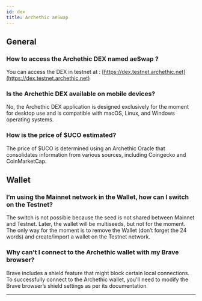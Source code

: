 ```yaml
---
id: dex
title: Archethic aeSwap
---
```


## General 

### How to access the Archethic DEX named aeSwap ?
You can access the DEX in testnet at : [https://dex.testnet.archethic.net](https://dex.testnet.archethic.net)

### Is the Archethic DEX available on mobile devices?
No, the Archethic DEX application is designed exclusively for the moment for desktop use and is compatible with macOS, Linux, and Windows operating systems.

### How is the price of $UCO estimated?
The price of $UCO is determined using an Archethic Oracle that consolidates information from various sources, including Coingecko and CoinMarketCap.

## Wallet

### I’m using the Mainnet network in the Wallet, how can I switch on the Testnet?
The switch is not possible because the seed is not shared between Mainnet and Testnet. Later, the wallet will be multiseeds, but not for the moment. The only way for the moment is to remove the Wallet (don’t forget the 24 words) and create/import a wallet on the Testnet network.

### Why can't I connect to the Archethic wallet with my Brave browser?
Brave includes a shield feature that might block certain local connections.
To successfully connect to the Archethic wallet, you'll need to modify the Brave browser’s shield settings as per its documentation

---

